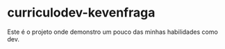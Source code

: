 # curriculodev-kevenfraga
Este é o projeto onde demonstro um pouco das minhas habilidades como dev.

